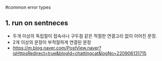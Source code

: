 #common error types

## 1. run on sentneces 
- 두개 이상의 독립절이 접속사나 구두점 같은 적절한 연결고리 없이 이어진 문장.
- 2개 이상의 문장이 부적절하게 연결된 문장
- https://m.blog.naver.com/PostView.naver?isHttpsRedirect=true&blogId=chattingcat&logNo=220906131715
